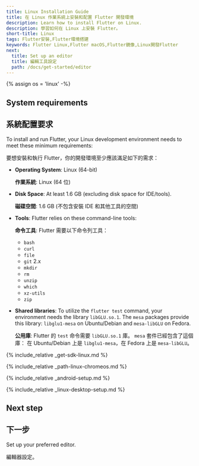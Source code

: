 ```yaml
---
title: Linux Installation Guide
title: 在 Linux 作業系統上安裝和配置 Flutter 開發環境
description: Learn how to install Flutter on Linux.
description: 學習如何在 Linux 上安裝 Flutter。
short-title: Linux
tags: Flutter安裝,Flutter環境搭建
keywords: Flutter Linux,Flutter macOS,Flutter鏡像,Linux開發Flutter
next:
  title: Set up an editor
  title: 編輯工具設定
  path: /docs/get-started/editor
---
```


{% assign os = 'linux' -%}

## System requirements

## 系統配置要求

To install and run Flutter,
your Linux development environment needs to meet these minimum requirements:

要想安裝和執行 Flutter，你的開發環境至少應該滿足如下的需求：

- **Operating System**: Linux (64-bit)

  **作業系統**: Linux (64 位)

- **Disk Space**: At least 1.6 GB (excluding disk space for IDE/tools).

  **磁碟空間**: 1.6 GB (不包含安裝 IDE 和其他工具的空間)

- **Tools**: Flutter relies on these command-line tools:

  **命令工具**: Flutter 需要以下命令列工具：

  - `bash`
  - `curl`
  - `file`
  - `git` 2.x
  - `mkdir`
  - `rm`
  - `unzip`
  - `which`
  - `xz-utils`
  - `zip`

- **Shared libraries**: To utilize the `flutter test` command,
  your environment needs the library `libGLU.so.1`.
  The `mesa` packages provide this library:
  `libglu1-mesa` on Ubuntu/Debian and `mesa-libGLU` on Fedora.

  **公用庫**: Flutter 的 `test` 命令需要 `libGLU.so.1` 庫。
  `mesa` 套件已經包含了這個庫：
  在 Ubuntu/Debian 上是 `libglu1-mesa`，在 Fedora 上是 `mesa-libGLU`。

{% include_relative _get-sdk-linux.md %}

{% include_relative _path-linux-chromeos.md %}

{% include_relative _android-setup.md %}

{% include_relative _linux-desktop-setup.md %}

## Next step

## 下一步

Set up your preferred editor.

編輯器設定。

